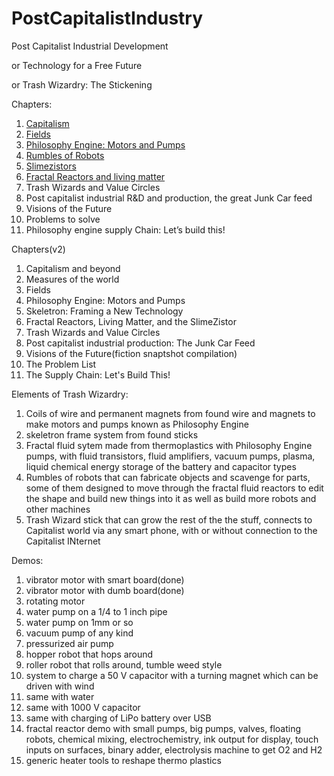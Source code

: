 # PostCapitalistIndustry
Post Capitalist Industrial Development

or Technology for a Free Future

or Trash Wizardry: The Stickening

Chapters:

1. [Capitalism](https://github.com/LafeLabs/PostCapitalistIndustry/blob/master/CapitalismChapter.md)
2. [Fields](https://github.com/LafeLabs/PostCapitalistIndustry/blob/master/FileldsChapter2.md)
3. [Philosophy Engine: Motors and Pumps](https://github.com/LafeLabs/PostCapitalistIndustry/blob/master/EngineChapter3.md)
4. [Rumbles of Robots](https://github.com/LafeLabs/PostCapitalistIndustry/blob/master/RumblesChapter4.md)
5. [Slimezistors](https://github.com/LafeLabs/PostCapitalistIndustry/blob/master/SlimezistorsChapter5.md)
6. [Fractal Reactors and living matter](https://github.com/LafeLabs/PostCapitalistIndustry/blob/master/FractalReactorsChapter6.md)
7. Trash Wizards and Value Circles
8. Post capitalist industrial R&D and production, the great Junk Car feed
9. Visions of the Future
10. Problems to solve
11. Philosophy engine supply Chain: Let’s build this!
 
Chapters(v2)
1. Capitalism and beyond
2. Measures of the world
3. Fields
4. Philosophy Engine: Motors and Pumps
5. Skeletron: Framing a New Technology
6. Fractal Reactors, Living Matter, and the SlimeZistor
7. Trash Wizards and Value Circles
8. Post capitalist industrial production: The Junk Car Feed
9. Visions of the Future(fiction snaptshot compilation)
10. The Problem List
11. The Supply Chain: Let's Build This!
 
Elements of Trash Wizardry:

1. Coils of wire and permanent magnets from found wire and magnets to make motors and pumps known as Philosophy Engine
2. skeletron frame system from found sticks
3. Fractal fluid sytem made from thermoplastics with Philosophy Engine pumps, with fluid transistors, fluid amplifiers, vacuum pumps, plasma, liquid chemical energy storage of the battery and capacitor types
4. Rumbles of robots that can fabricate objects and scavenge for parts, some of them designed to move through the fractal fluid reactors to edit the shape and build new things into it as well as build more robots and other machines
5. Trash Wizard stick that can grow the rest of the the stuff, connects to Capitalist world via any smart phone, with or without connection to the Capitalist INternet

Demos:

1. vibrator motor with smart board(done)
2. vibrator motor with dumb board(done)
3. rotating motor
4. water pump on a 1/4 to 1 inch pipe
5. water pump on  1mm or so 
6. vacuum pump of any kind
7. pressurized air pump
8. hopper robot that hops around
9. roller robot that rolls around, tumble weed style
10. system to charge a 50 V capacitor with a turning magnet which can be driven with wind
11. same with water
12. same with 1000 V capacitor
13. same with charging of LiPo battery over USB
14. fractal reactor demo with small pumps, big pumps, valves, floating robots, chemical mixing, electrochemistry, ink output for display, touch inputs on surfaces, binary adder, electrolysis machine to get O2 and H2
15. generic heater tools to reshape thermo plastics
